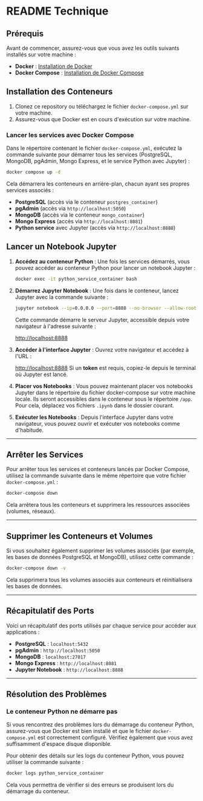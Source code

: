 # README Technique

## Prérequis

Avant de commencer, assurez-vous que vous avez les outils suivants installés sur votre machine :

* **Docker** : [Installation de Docker](https://docs.docker.com/get-docker/)
* **Docker Compose** : [Installation de Docker Compose](https://docs.docker.com/compose/install/)

## Installation des Conteneurs

1. Clonez ce repository ou téléchargez le fichier `docker-compose.yml` sur votre machine.
2. Assurez-vous que Docker est en cours d'exécution sur votre machine.

### Lancer les services avec Docker Compose

Dans le répertoire contenant le fichier `docker-compose.yml`, exécutez la commande suivante pour démarrer tous les services (PostgreSQL, MongoDB, pgAdmin, Mongo Express, et le service Python avec Jupyter) :

```bash
docker compose up -d
```

Cela démarrera les conteneurs en arrière-plan, chacun ayant ses propres services associés :

* **PostgreSQL** (accès via le conteneur `postgres_container`)
* **pgAdmin** (accès via `http://localhost:5050`)
* **MongoDB** (accès via le conteneur `mongo_container`)
* **Mongo Express** (accès via `http://localhost:8081`)
* **Python service** avec Jupyter (accès via `http://localhost:8888`)

## Lancer un Notebook Jupyter

1. **Accédez au conteneur Python** :
   Une fois les services démarrés, vous pouvez accéder au conteneur Python pour lancer un notebook Jupyter :

   ```bash
   docker exec -it python_service_container bash
   ```
2. **Démarrez Jupyter Notebook** :
   Une fois dans le conteneur, lancez Jupyter avec la commande suivante :

   ```bash
   jupyter notebook --ip=0.0.0.0 --port=8888 --no-browser --allow-root
   ```

   Cette commande démarre le serveur Jupyter, accessible depuis votre navigateur à l'adresse suivante :

   [http://localhost:8888](http://localhost:8888/)
3. **Accéder à l'interface Jupyter** :
   Ouvrez votre navigateur et accédez à l'URL :

   [http://localhost:8888](http://localhost:8888/)
   Si un **token** est requis, copiez-le depuis le terminal où Jupyter est lancé.
4. **Placer vos Notebooks** :
   Vous pouvez maintenant placer vos notebooks Jupyter dans le répertoire du fichier docker-compose sur votre machine locale. Ils seront accessibles dans le conteneur sous le répertoire `/app`.
   Pour cela, déplacez vos fichiers `.ipynb` dans le dossier courant.
5. **Exécuter les Notebooks** :
   Depuis l'interface Jupyter dans votre navigateur, vous pouvez ouvrir et exécuter vos notebooks comme d'habitude.

---

## Arrêter les Services

Pour arrêter tous les services et conteneurs lancés par Docker Compose, utilisez la commande suivante dans le même répertoire que votre fichier `docker-compose.yml` :

```bash
docker-compose down
```

Cela arrêtera tous les conteneurs et supprimera les ressources associées (volumes, réseaux).

---

## Supprimer les Conteneurs et Volumes

Si vous souhaitez également supprimer les volumes associés (par exemple, les bases de données PostgreSQL et MongoDB), utilisez cette commande :

```bash
docker-compose down -v
```

Cela supprimera tous les volumes associés aux conteneurs et réinitialisera les bases de données.

---

## Récapitulatif des Ports

Voici un récapitulatif des ports utilisés par chaque service pour accéder aux applications :

* **PostgreSQL** : `localhost:5432`
* **pgAdmin** : `http://localhost:5050`
* **MongoDB** : `localhost:27017`
* **Mongo Express** : `http://localhost:8081`
* **Jupyter Notebook** : `http://localhost:8888`

---

## Résolution des Problèmes

### Le conteneur Python ne démarre pas

Si vous rencontrez des problèmes lors du démarrage du conteneur Python, assurez-vous que Docker est bien installé et que le fichier `docker-compose.yml` est correctement configuré. Vérifiez également que vous avez suffisamment d'espace disque disponible.

Pour obtenir des détails sur les logs du conteneur Python, vous pouvez utiliser la commande suivante :

```bash
docker logs python_service_container
```

Cela vous permettra de vérifier si des erreurs se produisent lors du démarrage du conteneur.
